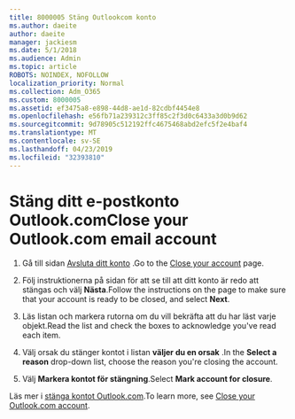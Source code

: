 ```yaml
---
title: 8000005 Stäng Outlookcom konto
ms.author: daeite
author: daeite
manager: jackiesm
ms.date: 5/1/2018
ms.audience: Admin
ms.topic: article
ROBOTS: NOINDEX, NOFOLLOW
localization_priority: Normal
ms.collection: Adm_O365
ms.custom: 8000005
ms.assetid: ef3475a8-e898-44d8-ae1d-82cdbf4454e8
ms.openlocfilehash: e56fb71a239312c3ff85c2f3d0c6433a3d0b9d62
ms.sourcegitcommit: 9d78905c512192ffc4675468abd2efc5f2e4baf4
ms.translationtype: MT
ms.contentlocale: sv-SE
ms.lasthandoff: 04/23/2019
ms.locfileid: "32393810"
---
```

# <a name="close-your-outlookcom-email-account"></a><span data-ttu-id="f15a7-102">Stäng ditt e-postkonto Outlook.com</span><span class="sxs-lookup"><span data-stu-id="f15a7-102">Close your Outlook.com email account</span></span>

1. <span data-ttu-id="f15a7-103">Gå till sidan [Avsluta ditt konto](https://go.microsoft.com/fwlink/p/?linkid=845493) .</span><span class="sxs-lookup"><span data-stu-id="f15a7-103">Go to the [Close your account](https://go.microsoft.com/fwlink/p/?linkid=845493) page.</span></span> 
    
2. <span data-ttu-id="f15a7-104">Följ instruktionerna på sidan för att se till att ditt konto är redo att stängas och välj **Nästa**.</span><span class="sxs-lookup"><span data-stu-id="f15a7-104">Follow the instructions on the page to make sure that your account is ready to be closed, and select **Next**.</span></span> 
    
3. <span data-ttu-id="f15a7-105">Läs listan och markera rutorna om du vill bekräfta att du har läst varje objekt.</span><span class="sxs-lookup"><span data-stu-id="f15a7-105">Read the list and check the boxes to acknowledge you've read each item.</span></span>
    
4. <span data-ttu-id="f15a7-106">Välj orsak du stänger kontot i listan **väljer du en orsak** .</span><span class="sxs-lookup"><span data-stu-id="f15a7-106">In the **Select a reason** drop-down list, choose the reason you're closing the account.</span></span> 
    
5. <span data-ttu-id="f15a7-107">Välj **Markera kontot för stängning**.</span><span class="sxs-lookup"><span data-stu-id="f15a7-107">Select **Mark account for closure**.</span></span> 
    
<span data-ttu-id="f15a7-108">Läs mer i [stänga kontot Outlook.com](https://go.microsoft.com/fwlink/p/?linkid=873106)[](https://support.office.com/article/564b801e-2a47-4cb2-afa8-12ead3185038.aspx).</span><span class="sxs-lookup"><span data-stu-id="f15a7-108">To learn more, see [Close your Outlook.com account](https://go.microsoft.com/fwlink/p/?linkid=873106)[](https://support.office.com/article/564b801e-2a47-4cb2-afa8-12ead3185038.aspx).</span></span>
  


